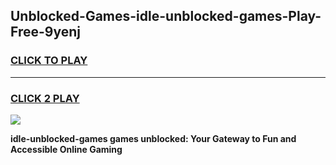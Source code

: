 
## Unblocked-Games-idle-unblocked-games-Play-Free-9yenj
<h3>
<a href="https://premium76.site?title=idle-unblocked-games&ref=22A">CLICK TO PLAY</a></h3>
<hr>

<h3>
<a href="https://premium76.site?title=idle-unblocked-games&ref=22A">CLICK 2 PLAY</a>
  
</h3>

<a href="https://premium76.site?title=idle-unblocked-games&ref=22A"><img src="https://clearcache.store/games.png"></a>


**idle-unblocked-games games unblocked: Your Gateway to Fun and Accessible Online Gaming**

